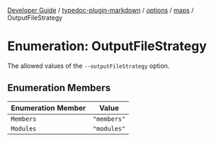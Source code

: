 [Developer Guide](../../../../../README.md) / [typedoc-plugin-markdown](../../../../README.md) / [options](../../../README.md) / [maps](../README.md) / OutputFileStrategy

# Enumeration: OutputFileStrategy

The allowed values of the `--outputFileStrategy` option.

## Enumeration Members

| Enumeration Member | Value       |
| ------------------ | ----------- |
| `Members`          | `"members"` |
| `Modules`          | `"modules"` |
